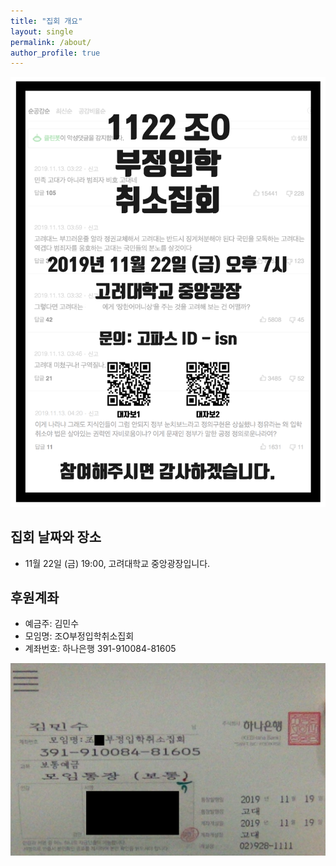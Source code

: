 ```yaml
---
title: "집회 개요"
layout: single
permalink: /about/
author_profile: true
---
```




![](/asset/image/poster01-01.png) 


## 집회 날짜와 장소
* 11월 22일 (금) 19:00, 고려대학교 중앙광장입니다. 


## 후원계좌
* 예금주: 김민수
* 모임명: 조O부정입학취소집회
* 계좌번호: 하나은행 391-910084-81605


![](/asset/image/account.png) 
